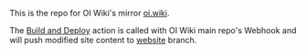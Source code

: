 This is the repo for OI Wiki's mirror [oi.wiki](https://oi.wiki).

The [Build and Deploy](.github/workflows/build.yaml) action is called with OI Wiki main repo's Webhook and will push modified site content to [website](https://github.com/Menci/oi-wiki-mirror/tree/website) branch.
